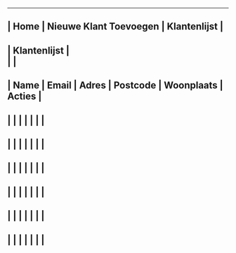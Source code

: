 ---------------------------------------------------------
| Home   |   Nieuwe Klant Toevoegen   |   Klantenlijst  |
---------------------------------------------------------
|                    Klantenlijst                       |        
|                                                       |
---------------------------------------------------------
| Name | Email | Adres | Postcode | Woonplaats | Acties |  
---------------------------------------------------------
|      |       |       |          |            |        |
---------------------------------------------------------
|      |       |       |          |            |        |
---------------------------------------------------------
|      |       |       |          |            |        |
---------------------------------------------------------
|      |       |       |          |            |        |
---------------------------------------------------------
|      |       |       |          |            |        |
---------------------------------------------------------
|      |       |       |          |            |        |
---------------------------------------------------------